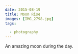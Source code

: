 ```yaml
---
date: 2015-08-19
title: Moon Rise
images: [IMG_2798.jpg]
tags:

  - photography
---
```

An amazing moon during the day.